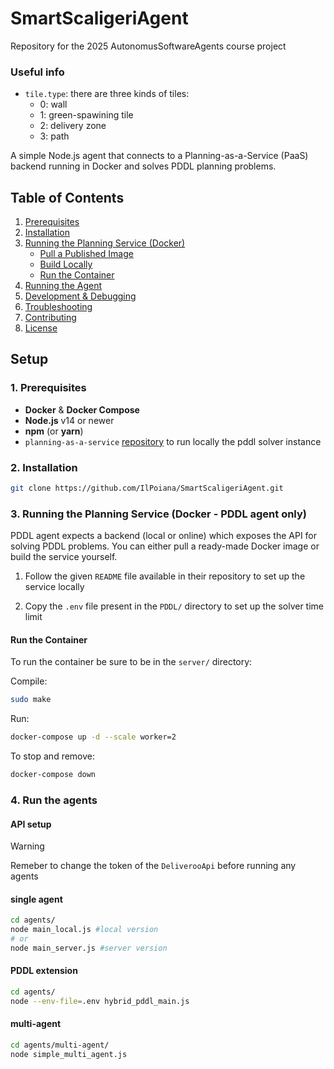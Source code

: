 # SmartScaligeriAgent
Repository for the 2025 AutonomusSoftwareAgents course project

### Useful info
- `tile.type`: there are three kinds of tiles:
  - 0: wall
  - 1: green-spawining tile
  - 2: delivery zone
  - 3: path


A simple Node.js agent that connects to a Planning-as-a-Service (PaaS) backend running in Docker and solves PDDL planning problems.

## Table of Contents

1. [Prerequisites](#prerequisites)  
2. [Installation](#installation)  
3. [Running the Planning Service (Docker)](#running-the-planning-service-docker)  
   - [Pull a Published Image](#pull-a-published-image)  
   - [Build Locally](#build-locally)  
   - [Run the Container](#run-the-container)  
4. [Running the Agent](#running-the-agent)  
5. [Development & Debugging](#development--debugging)  
6. [Troubleshooting](#troubleshooting)  
7. [Contributing](#contributing)  
8. [License](#license)  

## Setup

### 1. Prerequisites
- **Docker** & **Docker Compose**  
- **Node.js** v14 or newer  
- **npm** (or **yarn**)  
- `planning-as-a-service` [repository](https://github.com/AI-Planning/planning-as-a-service) to run locally the pddl solver instance 

### 2. Installation

```bash
git clone https://github.com/IlPoiana/SmartScaligeriAgent.git
```


### 3. Running the Planning Service (Docker - PDDL agent only)

PDDL agent expects a backend (local or online) which exposes the API for solving PDDL problems. You can either pull a ready-made Docker image or build the service yourself.

1. Follow the given `README` file available in their repository to set up the service locally

2. Copy the `.env` file present in the `PDDL/` directory to set up the solver time limit

#### Run the Container
To run the container be sure to be in the `server/` directory:

Compile:

```bash
sudo make
```

Run:

```bash
docker-compose up -d --scale worker=2
```

To stop and remove:

```bash
docker-compose down
```

### 4. Run the agents
#### API setup
> [!Warning]
> Remeber to change the token of the `DeliverooApi` before running any agents


#### single agent

```bash
cd agents/
node main_local.js #local version
# or
node main_server.js #server version
```
#### PDDL extension

```bash
cd agents/
node --env-file=.env hybrid_pddl_main.js
```

#### multi-agent

```bash
cd agents/multi-agent/
node simple_multi_agent.js
```